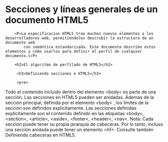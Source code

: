 <!DOCTYPE html>
<html lang="en">
<head>
    <meta charset="UTF-8">
    <meta name="viewport" content="width=device-width, initial-scale=1.0">
    <title>Document</title>
</head>
<body>
        <h1>Secciones y líneas generales de un documento HTML5</h1>

        <P>La especificacion HTML5 trae muchos nuevos elementos a los desarrolladores web, permitíendoles descrubir la estructura de un documento web
            con semántica estandarizada. Este documento describe estos elementos y cómo usarlos para definir el perfil de cualquier documento.</P>
    
        <h2>El algoritmo de perfilado de HTML5</h2>

         <h3>Definiendo secciones e HTML5</h3>

         <pre>
Todo el contenido incluido dentro del elemento &lt;body&lt; es parte de una sección. Las secciones en HTML5 pueden ser anidadas. Ádemas de la sección
principal, definida por el elemento &lt;body&lt; , los límites de la sección son definidos explícitamente. Las secciones definidas explícitamente son el contenido 
definido en las etiquetas &lt;body&lt;, &lt;section&lt;, &lt;article&lt;, &lt;aside&lt;, &lt;footer&lt;, &lt;header&lt;, &lt;nav&lt;. Nota: Cada sección
puede tener su propia jerarquía de cabeceras. Por lo tanto, incluso una sección anidada puede tener un elemento &lt;h1&lt;. Consulte también Definiendo cabeceras en HTML5.
         </pre>
</body>
</html>
